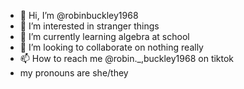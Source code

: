 - 👋 Hi, I’m @robinbuckley1968
- 👀 I’m interested in stranger things
- 🌱 I’m currently learning algebra at school
- 💞️ I’m looking to collaborate on nothing really
- 📫 How to reach me @robin._,buckley1968 on tiktok
 - my pronouns are she/they
<!---
robinbuckley1968/robinbuckley1968 is a ✨ special ✨ repository because its `README.md` (this file) appears on your GitHub profile.
You can click the Preview link to take a look at your changes.
--->
